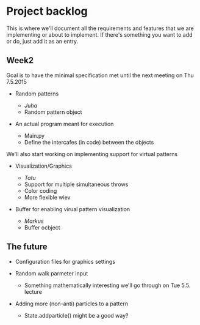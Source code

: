 Project backlog
===============

This is where we'll document all the requirements and features that we are implementing or about to implement. If there's something you want to add or do, just add it as an entry. 

Week2
-----
Goal is to have the minimal specification met until the next meeting on Thu 7.5.2015

* Random patterns
    - *Juha*
    - Random pattern object

* An actual program meant for execution
	- Main.py
	- Define the intercafes (in code) between the objects

We'll also start working on implementing support for virtual patterns

* Visualization/Graphics
	- *Tatu*
	- Support for multiple simultaneous throws
	- Color coding
	- More flexible wiev

* Buffer for enabling virual pattern visualization
	- *Markus*
	- Buffer ocbject

The future
----------

* Configuration files for graphics settings

* Random walk parmeter input
	- Something mathematically interesting we'll go through on Tue 5.5. lecture

* Adding more (non-anti) particles to a pattern
	- State.addparticle() might be a good way?
